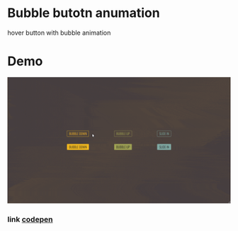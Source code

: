 # Bubble butotn anumation
hover button with bubble animation

# Demo
![alt text](https://github.com/iMonochrome/bubble_button/blob/master/bubble-button.gif)

### link [codepen](https://codepen.io/courcelan/pen/xbmqXN)
